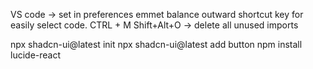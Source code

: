VS code -> set in preferences emmet balance outward shortcut key for easily select code. CTRL + M
Shift+Alt+O -> delete all unused imports

npx shadcn-ui@latest init
npx shadcn-ui@latest add button
npm install lucide-react
